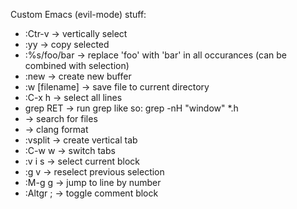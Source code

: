 Custom Emacs (evil-mode) stuff:
- :Ctr-v -> vertically select
- :yy -> copy selected
- :%s/foo/bar -> replace 'foo' with 'bar' in all occurances (can be combined with selection)
- :new -> create new buffer
- :w [filename] -> save file to current directory
- :C-x h -> select all lines
- grep RET -> run grep like so: grep -nH "window" *.h
- <f8> -> search for files
- <f9> -> clang format
- :vsplit -> create vertical tab
- :C-w w -> switch tabs
- :v i s -> select current block
- :g v -> reselect previous selection
- :M-g g -> jump to line by number
- :Altgr ; -> toggle comment block
